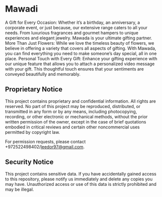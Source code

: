 # Mawadi
 A Gift for Every Occasion: Whether it’s a birthday, an anniversary, a corporate event, or just because, our extensive range caters to all your needs. From luxurious fragrances and gourmet hampers to unique experiences and elegant jewelry. Mawada is your ultimate gifting partner.  More Than Just Flowers: While we love the timeless beauty of flowers, we believe in offering a variety that covers all aspects of gifting. With Mawada, you can find everything you need to make someone’s day special, all in one place.  Personal Touch with Every Gift: Enhance your gifting experience with our unique feature that allows you to attach a personalized video message with your gift. This thoughtful touch ensures that your sentiments are conveyed beautifully and memorably.

## Proprietary Notice

This project contains proprietary and confidential information. All rights are reserved. 
No part of this project may be reproduced, distributed, or transmitted in any form or by any means, 
including photocopying, recording, or other electronic or mechanical methods, without the prior 
written permission of the owner, except in the case of brief quotations embodied in critical reviews 
and certain other noncommercial uses permitted by copyright law.

For permission requests, please contact +972522498402/leedor97@gmail.com.

## Security Notice

This project contains sensitive data. If you have accidentally gained access to this repository, 
please notify us immediately and delete any copies you may have. Unauthorized access or use of 
this data is strictly prohibited and may be illegal.